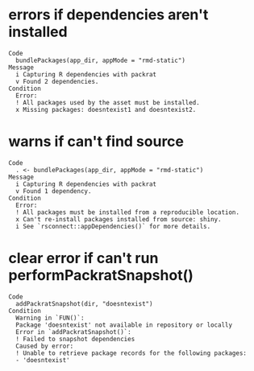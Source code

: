 # errors if dependencies aren't installed

    Code
      bundlePackages(app_dir, appMode = "rmd-static")
    Message
      i Capturing R dependencies with packrat
      v Found 2 dependencies.
    Condition
      Error:
      ! All packages used by the asset must be installed.
      x Missing packages: doesntexist1 and doesntexist2.

# warns if can't find source

    Code
      . <- bundlePackages(app_dir, appMode = "rmd-static")
    Message
      i Capturing R dependencies with packrat
      v Found 1 dependency.
    Condition
      Error:
      ! All packages must be installed from a reproducible location.
      x Can't re-install packages installed from source: shiny.
      i See `rsconnect::appDependencies()` for more details.

# clear error if can't run performPackratSnapshot()

    Code
      addPackratSnapshot(dir, "doesntexist")
    Condition
      Warning in `FUN()`:
      Package 'doesntexist' not available in repository or locally
      Error in `addPackratSnapshot()`:
      ! Failed to snapshot dependencies
      Caused by error:
      ! Unable to retrieve package records for the following packages:
      - 'doesntexist'

